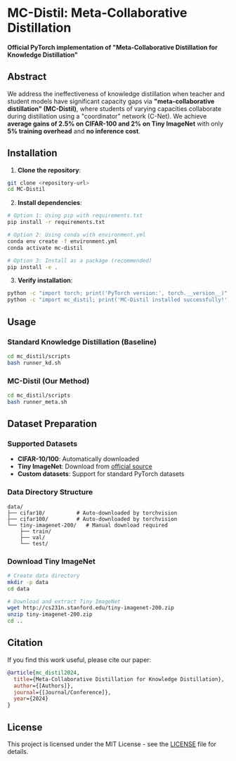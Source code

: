 # MC-Distil: Meta-Collaborative Distillation

**Official PyTorch implementation of "Meta-Collaborative Distillation for Knowledge Distillation"**

## Abstract

We address the ineffectiveness of knowledge distillation when teacher and student models have significant capacity gaps via **"meta-collaborative distillation" (MC-Distil)**, where students of varying capacities collaborate during distillation using a "coordinator" network (C-Net). We achieve **average gains of 2.5% on CIFAR-100 and 2% on Tiny ImageNet** with only **5% training overhead** and **no inference cost**.

## Installation

1. **Clone the repository**:
```bash
git clone <repository-url>
cd MC-Distil
```

2. **Install dependencies**:
```bash
# Option 1: Using pip with requirements.txt
pip install -r requirements.txt

# Option 2: Using conda with environment.yml
conda env create -f environment.yml
conda activate mc-distil

# Option 3: Install as a package (recommended)
pip install -e .
```

3. **Verify installation**:
```bash
python -c "import torch; print('PyTorch version:', torch.__version__)"
python -c "import mc_distil; print('MC-Distil installed successfully!')"
```

## Usage

### Standard Knowledge Distillation (Baseline)
```bash
cd mc_distil/scripts
bash runner_kd.sh
```

### MC-Distil (Our Method)
```bash
cd mc_distil/scripts
bash runner_meta.sh
```

## Dataset Preparation

### Supported Datasets
- **CIFAR-10/100**: Automatically downloaded
- **Tiny ImageNet**: Download from [official source](http://cs231n.stanford.edu/tiny-imagenet-200.zip)
- **Custom datasets**: Support for standard PyTorch datasets

### Data Directory Structure
```
data/
├── cifar10/          # Auto-downloaded by torchvision
├── cifar100/         # Auto-downloaded by torchvision  
└── tiny-imagenet-200/   # Manual download required
    ├── train/
    ├── val/
    └── test/
```

### Download Tiny ImageNet
```bash
# Create data directory
mkdir -p data
cd data

# Download and extract Tiny ImageNet
wget http://cs231n.stanford.edu/tiny-imagenet-200.zip
unzip tiny-imagenet-200.zip
cd ..
```


## Citation

If you find this work useful, please cite our paper:

```bibtex
@article{mc_distil2024,
  title={Meta-Collaborative Distillation for Knowledge Distillation},
  author={[Authors]},
  journal={[Journal/Conference]},
  year={2024}
}
```

## License

This project is licensed under the MIT License - see the [LICENSE](LICENSE) file for details.
